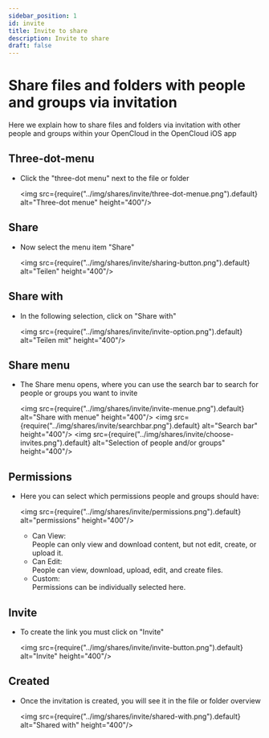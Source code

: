 ```yaml
---
sidebar_position: 1
id: invite
title: Invite to share
description: Invite to share
draft: false
---
```


# Share files and folders with people and groups via invitation

Here we explain how to share files and folders via invitation with other people and groups within your OpenCloud in the OpenCloud iOS app

## Three-dot-menu

- Click the "three-dot menu" next to the file or folder

  <img src={require("../img/shares/invite/three-dot-menue.png").default} alt="Three-dot menue" height="400"/>

## Share

- Now select the menu item "Share"

  <img src={require("../img/shares/invite/sharing-button.png").default} alt="Teilen" height="400"/>

## Share with

- In the following selection, click on "Share with"

  <img src={require("../img/shares/invite/invite-option.png").default} alt="Teilen mit" height="400"/>

## Share menu

- The Share menu opens, where you can use the search bar to search for people or groups you want to invite

  <img src={require("../img/shares/invite/invite-menue.png").default} alt="Share with menue" height="400"/>
  <img src={require("../img/shares/invite/searchbar.png").default} alt="Search bar" height="400"/>
  <img src={require("../img/shares/invite/choose-invites.png").default} alt="Selection of people and/or groups" height="400"/>

## Permissions

- Here you can select which permissions people and groups should have:

  <img src={require("../img/shares/invite/permissions.png").default} alt="permissions" height="400"/>
  - Can View:  
    People can only view and download content, but not edit, create, or upload it.
  - Can Edit:  
    People can view, download, upload, edit, and create files.
  - Custom:  
    Permissions can be individually selected here.

## Invite

- To create the link you must click on "Invite"

  <img src={require("../img/shares/invite/invite-button.png").default} alt="Invite" height="400"/>

## Created

- Once the invitation is created, you will see it in the file or folder overview

  <img src={require("../img/shares/invite/shared-with.png").default} alt="Shared with" height="400"/>
